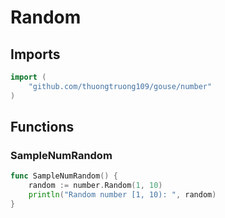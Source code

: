 # Random

## Imports

```go
import (
	"github.com/thuongtruong109/gouse/number")
```
## Functions


### SampleNumRandom

```go
func SampleNumRandom() {
	random := number.Random(1, 10)
	println("Random number [1, 10): ", random)
}```

